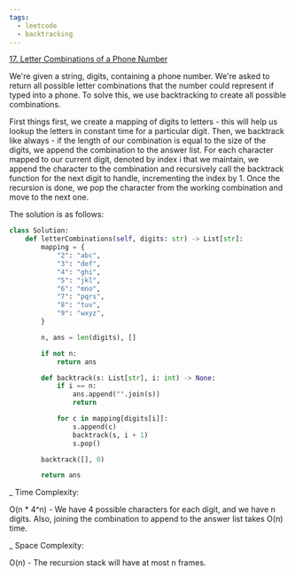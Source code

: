 ```yaml
---
tags:
  - leetcode
  - backtracking
---
```


<a href="https://leetcode.com/problems/letter-combinations-of-a-phone-number/">
17. Letter Combinations of a Phone Number</a>

We're given a string, digits, containing a phone number. We're asked to return
all possible letter combinations that the number could represent if typed into a
phone. To solve this, we use backtracking to create all possible combinations.

First things first, we create a mapping of digits to letters - this will help us
lookup the letters in constant time for a particular digit. Then, we backtrack
like always - if the length of our combination is equal to the size of the
digits, we append the combination to the answer list. For each character mapped
to our current digit, denoted by index i that we maintain, we append the
character to the combination and recursively call the backtrack function for the
next digit to handle, incrementing the index by 1. Once the recursion is done,
we pop the character from the working combination and move to the next one.

The solution is as follows:

```python
class Solution:
    def letterCombinations(self, digits: str) -> List[str]:
        mapping = {
            "2": "abc",
            "3": "def",
            "4": "ghi",
            "5": "jkl",
            "6": "mno",
            "7": "pqrs",
            "8": "tuv",
            "9": "wxyz",
        }

        n, ans = len(digits), []

        if not n:
            return ans

        def backtrack(s: List[str], i: int) -> None:
            if i == n:
                ans.append("".join(s))
                return

            for c in mapping[digits[i]]:
                s.append(c)
                backtrack(s, i + 1)
                s.pop()

        backtrack([], 0)

        return ans
```

\_ Time Complexity:

O(n \* 4^n) - We have 4 possible characters for each digit, and we have n
digits. Also, joining the combination to append to the answer list takes O(n)
time.

\_ Space Complexity:

O(n) - The recursion stack will have at most n frames.
